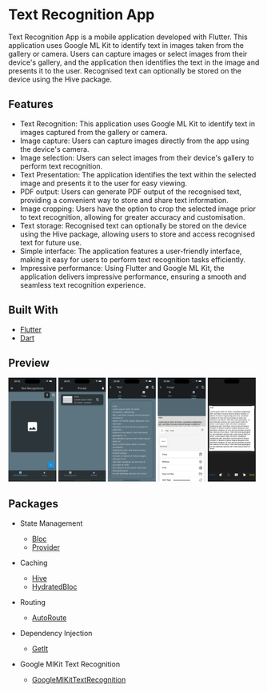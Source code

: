 # Text Recognition App

Text Recognition App is a mobile application developed with Flutter. This application uses Google ML Kit to identify text in images taken from the gallery or camera. Users can capture images or select images from their device's gallery, and the application then identifies the text in the image and presents it to the user. Recognised text can optionally be stored on the device using the Hive package.

## Features

- Text Recognition: This application uses Google ML Kit to identify text in images captured from the gallery or camera.
- Image capture: Users can capture images directly from the app using the device's camera.
- Image selection: Users can select images from their device's gallery to perform text recognition.
- Text Presentation: The application identifies the text within the selected image and presents it to the user for easy viewing.
- PDF output: Users can generate PDF output of the recognised text, providing a convenient way to store and share text information.
- Image cropping: Users have the option to crop the selected image prior to text recognition, allowing for greater accuracy and customisation.
- Text storage: Recognised text can optionally be stored on the device using the Hive package, allowing users to store and access recognised text for future use.
- Simple interface: The application features a user-friendly interface, making it easy for users to perform text recognition tasks efficiently.
- Impressive performance: Using Flutter and Google ML Kit, the application delivers impressive performance, ensuring a smooth and seamless text recognition experience.

## Built With

- [Flutter](https://flutter.dev/)
- [Dart](https://dart.dev/)

## Preview

<p>
    <img src="screenshots/home.png" width="19%"/>
    <img src="screenshots/pinned.png" width="19%"/>
    <img src="screenshots/detail.png" width="19%"/>
    <img src="screenshots/pdf.png" width="19%"/>
    <img src="screenshots/crop.png" width="19%"/>
</p>

## Packages

- State Management

  - [Bloc](https://pub.dev/packages/flutter_bloc)
  - [Provider](https://pub.dev/packages/provider)

- Caching
  - [Hive](https://pub.dev/packages/hive)
  - [HydratedBloc](https://pub.dev/packages/hydrated_bloc)
- Routing
  - [AutoRoute](https://pub.dev/packages/auto_route)
- Dependency Injection
  - [GetIt](https://pub.dev/packages/get_it)
- Google MlKit Text Recognition
  - [GoogleMlKitTextRecognition](https://pub.dev/packages/google_mlkit_text_recognition)
